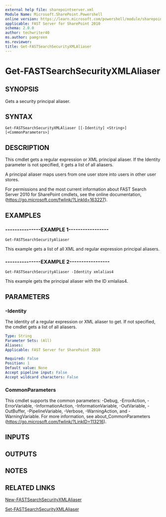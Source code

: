 ```yaml
---
external help file: sharepointserver.xml
Module Name: Microsoft.SharePoint.Powershell
online version: https://learn.microsoft.com/powershell/module/sharepoint-server/get-fastsearchsecurityxmlaliaser
applicable: FAST Server for SharePoint 2010
schema: 2.0.0
author: techwriter40
ms.author: pamgreen
ms.reviewer:
title: Get-FASTSearchSecurityXMLAliaser
---
```


# Get-FASTSearchSecurityXMLAliaser

## SYNOPSIS
Gets a security principal aliaser.

## SYNTAX

```
Get-FASTSearchSecurityXMLAliaser [[-Identity] <String>] [<CommonParameters>]
```

## DESCRIPTION
This cmdlet gets a regular expression or XML principal aliaser.
If the Identity parameter is not specified, it gets a list of all aliasers.

A principal aliaser maps users from one user store into users in other user stores.

For permissions and the most current information about FAST Search Server 2010 for SharePoint cmdlets, see the online documentation, (https://go.microsoft.com/fwlink/?LinkId=163227).

## EXAMPLES

### ---------------EXAMPLE 1-----------------
```
Get-FASTSearchSecurityAliaser
```

This example gets a list of all XML and regular expression principal aliasers.

### ---------------EXAMPLE 2-----------------
```
Get-FASTSearchSecurityAliaser -Identity xmlalias4
```

This example gets the principal aliaser with the ID xmlalias4.

## PARAMETERS

### -Identity
The identity of a regular expression or XML aliaser to get.
If not specified, the cmdlet gets a list of all aliasers.

```yaml
Type: String
Parameter Sets: (All)
Aliases: 
Applicable: FAST Server for SharePoint 2010

Required: False
Position: 1
Default value: None
Accept pipeline input: False
Accept wildcard characters: False
```

### CommonParameters
This cmdlet supports the common parameters: -Debug, -ErrorAction, -ErrorVariable, -InformationAction, -InformationVariable, -OutVariable, -OutBuffer, -PipelineVariable, -Verbose, -WarningAction, and -WarningVariable. For more information, see about_CommonParameters (https://go.microsoft.com/fwlink/?LinkID=113216).

## INPUTS

## OUTPUTS

## NOTES

## RELATED LINKS

[New-FASTSearchSecurityXMLAliaser](New-FASTSearchSecurityXMLAliaser.md)

[Set-FASTSearchSecurityXMLAliaser](Set-FASTSearchSecurityXMLAliaser.md)
